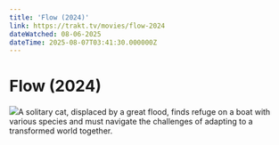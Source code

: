 ```yaml
---
title: 'Flow (2024)' 
link: https://trakt.tv/movies/flow-2024
dateWatched: 08-06-2025
dateTime: 2025-08-07T03:41:30.000000Z
---
```

# Flow (2024)

![](https://walter-r2.trakt.tv/images/movies/000/656/016/fanarts/thumb/9bb3b183ed.jpg)A solitary cat, displaced by a great flood, finds refuge on a boat with various species and must navigate the challenges of adapting to a transformed world together.